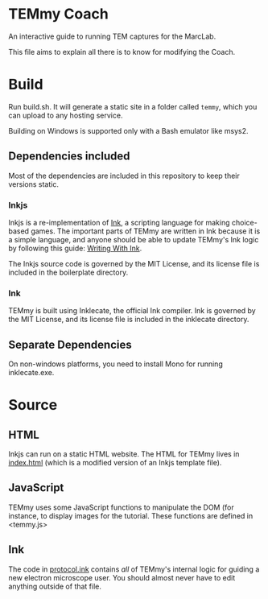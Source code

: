 TEMmy Coach
===========

An interactive guide to running TEM captures for the MarcLab.

This file aims to explain all there is to know for modifying the Coach.

# Build

Run build.sh. It will generate a static site in a folder called `temmy`, which you can upload to any hosting service.

Building on Windows is supported only with a Bash emulator like msys2.

## Dependencies included

Most of the dependencies are included in this repository to keep their versions static.

### Inkjs

Inkjs is a re-implementation of [Ink](http:www.inklestudios.com/ink/), a scripting language for making choice-based games. The important parts of TEMmy are written in Ink because it is a simple language, and anyone should be able to update TEMmy's Ink logic by following this guide: [Writing With Ink](http:github.com/inkle/ink/blob/master/Documentation/WritingWithInk.md).

The Inkjs source code is governed by the MIT License, and its license file is included in the boilerplate directory.

### Ink

TEMmy is built using Inklecate, the official Ink compiler. Ink is governed by the MIT License, and its license file is included in the inklecate directory.

## Separate Dependencies

On non-windows platforms, you need to install Mono for running inklecate.exe.

# Source

## HTML

Inkjs can run on a static HTML website. The HTML for TEMmy lives in [index.html](index.html) (which is a modified version of an Inkjs template file).

## JavaScript

TEMmy uses some JavaScript functions to manipulate the DOM (for instance, to display images for the tutorial. These functions are defined in <temmy.js>

## Ink

The code in [protocol.ink](protocol.ink) contains *all* of TEMmy's internal logic for guiding a new electron microscope user. You should almost never have to edit anything outside of that file.